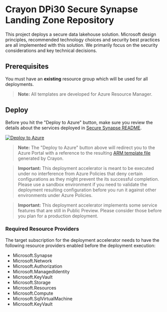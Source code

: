 # Crayon DPi30 Secure Synapse Landing Zone Repository

This project deploys a secure data lakehouse solution. Microsoft design principles, recommended technology choices and security best practices are all implemented with this solution. We primarily focus on the security considerations and key technical decisions.


## Prerequisites
You must have an **existing** resource group which will be used for all deployments.

> **Note:** All templates are developed for Azure Resource Manager.


## Deploy

Before you hit the "Deploy to Azure" button, make sure you review the details about the services deployed in [Secure Synapse README](SecureSynapseARM\README.md).

[![Deploy to Azure](https://aka.ms/deploytoazurebutton)](https://portal.azure.com/#blade/Microsoft_Azure_CreateUIDef/CustomDeploymentBlade/uri/https%3A%2F%2Fcrayonazuredeployments.blob.core.windows.net%2Fdpi30%2FSecureSynapse%2Fdeploy%2Fazuredeploy.json/uiFormDefinitionUri/https%3A%2F%2Fcrayonazuredeployments.blob.core.windows.net%2Fdpi30%2FSecureSynapse%2Fdeploy%2Fazuredeploy.ui.definition.json)


> **Note:** The "Deploy to Azure" button above will redirect you to the Azure Portal with a reference to the resulting [ARM template file](./SecureSynapseARM/azuredeploy.json) generated by Crayon.

> **Important:** This deployment accelerator is meant to be executed under no interference from Azure Policies that deny certain configurations as they might prevent the its successful completion. Please use a sandbox environment if you need to validate the deployment resulting configuration before you run it against other environments under Azure Policies.

> **Important:** This deployment accelerator implements some service features that are still in Public Preview. Please consider those before you plan for a production deployment.

### Required Resource Providers

The target subscription for the deployment accelerator needs to have the following resource providers enabled before the deployment execution:

* Microsoft.Synapse
* Microsoft.Network
* Microsoft.Authorization
* Microsoft.ManagedIdentity
* Microsoft.KeyVault
* Microsoft.Storage
* Microsoft.Resources
* Microsoft.Compute
* Microsoft.SqlVirtualMachine
* Microsoft.KeyVault

